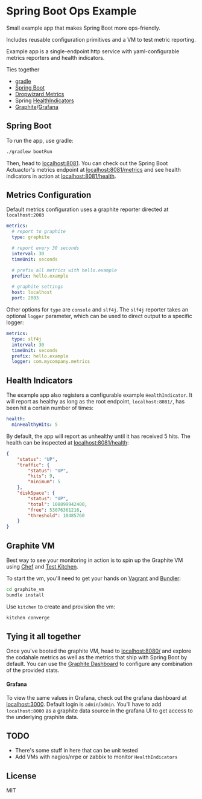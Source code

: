 Spring Boot Ops Example
======================

Small example app that makes Spring Boot more ops-friendly.

Includes reusable configuration primitives and a VM to test metric reporting.

Example app is a single-endpoint http service with yaml-configurable metrics reporters and health indicators.

Ties together
- [gradle](http://gradle.org)
- [Spring Boot](http://projects.spring.io/spring-boot/)
- [Dropwizard Metrics](https://dropwizard.github.io/metrics/3.1.0/)
- Spring [HealthIndicators](https://docs.spring.io/spring-boot/docs/current/api/org/springframework/boot/actuate/health/class-use/HealthIndicator.html)
- [Graphite](http://graphite.wikidot.com/)/[Grafana](http://grafana.org/)

Spring Boot
-----------------

To run the app, use gradle:

```sh
./gradlew bootRun
```

Then, head to [localhost:8081](localhost:8081). You can check out the
Spring Boot Actuactor's metrics endpoint at [localhost:8081/metrics](localhost:8081/metrics) and see
health indicators in action at [localhost:8081/health](localhost:8081/health).

Metrics Configuration
-----------------

Default metrics configuration uses a graphite reporter directed at `localhost:2003`

```yaml
metrics:
  # report to graphite
  type: graphite

  # report every 30 seconds
  interval: 30
  timeUnit: seconds

  # prefix all metrics with hello.example
  prefix: hello.example

  # graphite settings
  host: localhost
  port: 2003
```

Other options for `type` are `console` and `slf4j`. The `slf4j` reporter takes an optional
`logger` parameter, which can be used to direct output to a specific logger:

```yaml
metrics:
  type: slf4j
  interval: 30
  timeUnit: seconds
  prefix: hello.example
  logger: com.mycompany.metrics
```

Health Indicators
-----------------

The example app also registers a configurable example `HealthIndicator`. It will report
as healthy as long as the root endpoint, `localhost:8081/`, has been hit a certain number of times:

```yaml
health:
  minHealthyHits: 5
```

By default, the app will report as unhealthy until it has received 5 hits.
The health can be inspected at [localhost:8081/health](localhost:8081/health):

```json
{
    "status": "UP",
    "traffic": {
        "status": "UP",
        "hits": 9,
        "minimum": 5
    },
    "diskSpace": {
        "status": "UP",
        "total": 108899942400,
        "free": 53076361216,
        "threshold": 10485760
    }
}
```

Graphite VM
------------

Best way to see your monitoring in action is to spin up the Graphite VM using [Chef](https://www.chef.io/chef
) and [Test Kitchen](http://kitchen.ci).

To start the vm, you'll need to get your hands on [Vagrant](https://www.vagrantup.com/) and [Bundler](https://bundler.io/):

```sh
cd graphite_vm
bundle install
```

Use `kitchen` to create and provision the vm:

```sh
kitchen converge
```

Tying it all together
---------------------

Once you've booted the graphite VM, head to [localhost:8080/](localhost:8080/) and
explore the codahale metrics as well as the metrics that ship with Spring Boot by
default. You can use the [Graphite Dashboard](localhost:8080/dashboard/) to
configure any combination of the provided stats.


#### Grafana

To view the same values in Grafana, check out the grafana dashboard at
[localhost:3000](localhost:3000). Default login is `admin`/`admin`.
You'll have to add `localhost:8000` as a graphite
data source in the grafana UI to get access to the underlying graphite data.

TODO
----
- There's some stuff in here that can be unit tested
- Add VMs with nagios/nrpe or zabbix to monitor `HealthIndicators`

License
----------

MIT
